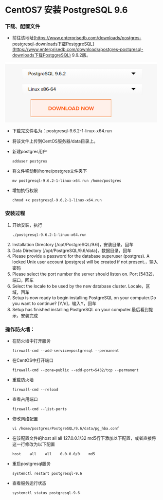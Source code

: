 # CentOS7 安装 PostgreSQL 9.6

### 下载、配置文件

* 前往该地址[https://www.enterprisedb.com/downloads/postgres-postgresql-downloads下载PostggreSQL](https://www.enterprisedb.com/downloads/postgres-postgresql-downloads下载PostggreSQL) 9.6.2版。

![](/assets/postgresql9.6下载界面.jpg)



* 下载完文件名为：postgresql-9.6.2-1-linux-x64.run

* 将该文件上传到CentOS服务器/data目录上。

* 新建postgres用户
  ```
  adduser postgres
  ```

* 将文件移动到/home/postgres文件夹下
  ```
  mv postgresql-9.6.2-1-linux-x64.run /home/postgres
  ```

* 增加执行权限
  ```
  chmod +x postgresql-9.6.2-1-linux-x64.run
  ```



### 

### 安装过程

1. 开始安装，执行 
   ```
   ./postgresql-9.6.2-1-linux-x64.run
   ```
2. Installation Directory \[/opt/PostgreSQL/9.6\]，安装目录，回车
3. Data Directory \[/opt/PostgreSQL/9.6/data\]，数据目录，回车
4. Please provide a password for the database superuser \(postgres\). A locked Unix user account \(postgres\) will be created if not present.，输入密码
5. Please select the port number the server should listen on. Port \[5432\]，端口，回车
6. Select the locale to be used by the new database cluster. Locale，区域，回车
7. Setup is now ready to begin installing PostgreSQL on your computer.Do you want to continue? \[Y/n\]，输入Y，回车
8. Setup has finished installing PostgreSQL on your computer.最后看到提示，安装完成

  


### 操作防火墙：

* 在防火墙中打开服务
  ```
  firewall-cmd --add-service=postgresql --permanent
  ```

* 在CentOS中打开端口
  ```
  firewall-cmd --zone=public --add-port=5432/tcp --permanent
  ```

* 重载防火墙
  ```
  firewall-cmd --reload
  ```

* 查看占用端口
  ```
  firewall-cmd --list-ports
  ```

* 修改网络配置
  ```
  vi /home/postgres/PostgreSQL/9.6/data/pg_hba.conf
  ```

* 在该配置文件的host all all 127.0.0.1/32 md5行下添加以下配置，或者直接将这一行修改为以下配置
  ```
  host    all    all    0.0.0.0/0    md5
  ```

* 重启postgresql服务
  ```
  systemctl restart postgresql-9.6
  ```

* 查看服务运行状态
  ```
  systemctl status postgresql-9.6
  ```



